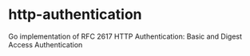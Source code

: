 http-authentication
===================

Go implementation of RFC 2617 HTTP Authentication: Basic and Digest Access Authentication

